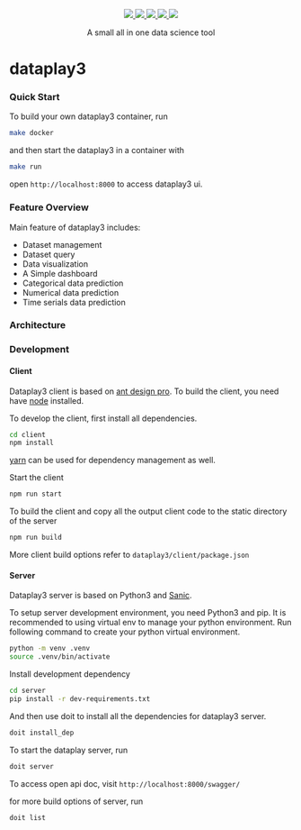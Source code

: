 <p align="center">
  <a href="https://github.com/gangtao/dataplay3/issues">
    <img src="https://img.shields.io/github/issues/gangtao/dataplay3.svg">
  </a>
  <a href="https://github.com/gangtao/dataplay3/network">
    <img src="https://img.shields.io/github/forks/gangtao/dataplay3.svg">
  </a>
  <a href="https://github.com/gangtao/dataplay3/stargazers">
    <img src="https://img.shields.io/github/stars/gangtao/dataplay3.svg">
  </a>
  <a href="https://app.codacy.com/app/gangtao/dataplay3?utm_source=github.com&utm_medium=referral&utm_content=gangtao/dataplay3&utm_campaign=Badge_Grade_Settings">
    <img src="https://api.codacy.com/project/badge/Grade/8e46d2bc99bc4dad990af063c26efb00">
  </a>
  <a href="https://ebertapp.io/github/gangtao/dataplay3">
    <img src="https://ebertapp.io/github/gangtao/dataplay3.svg">
  </a>
</p>

<p align="center">
  A small all in one data science tool
</p>

# dataplay3

### Quick Start
To build your own dataplay3 container, run
```bash
make docker
```
and then start the dataplay3 in a container with
```bash
make run
```
open `http://localhost:8000` to access dataplay3 ui.

### Feature Overview

Main feature of dataplay3 includes:
- Dataset management
- Dataset query
- Data visualization
- A Simple dashboard
- Categorical data prediction
- Numerical data prediction
- Time serials data prediction

### Architecture

### Development

#### Client
Dataplay3 client is based on [ant design pro](https://pro.ant.design/). To build the client, you need have [node](https://nodejs.org/en/) installed.

To develop the client, first install all dependencies.

```bash
cd client
npm install
```
[yarn](https://yarnpkg.com/en/) can be used for dependency management as well.

Start the client
```bash
npm run start
```

To build the client and copy all the output client code to the static directory of the server
```bash
npm run build
``` 

More client build options refer to `dataplay3/client/package.json` 

#### Server
Dataplay3 server is based on Python3 and [Sanic](https://github.com/huge-success/sanic). 

To setup server development environment, you need Python3 and pip. It is recommended to using virtual env to manage your python environment.  Run following command to create your python virtual environment. 
```bash
python -m venv .venv
source .venv/bin/activate
```

Install development dependency
```bash
cd server
pip install -r dev-requirements.txt
```

And then use doit to install all the dependencies for dataplay3 server.
```bash
doit install_dep
```

To start the dataplay server, run
```bash
doit server
```

To access open api doc, visit `http://localhost:8000/swagger/`

for more build options of server, run
```bash
doit list
```
